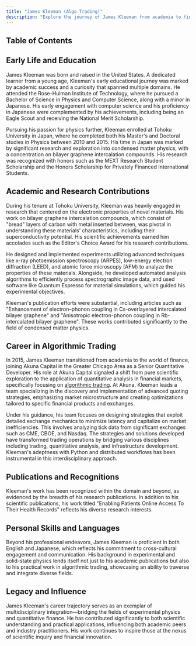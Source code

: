```yaml
---
title: "James Kleeman (Algo Trading)"
description: "Explore the journey of James Kleeman from academia to finance bridging physics and algorithmic trading with contributions to research and innovative strategies."
---
```




## Table of Contents

## Early Life and Education

James Kleeman was born and raised in the United States. A dedicated learner from a young age, Kleeman's early educational journey was marked by academic success and a curiosity that spanned multiple domains. He attended the Rose-Hulman Institute of Technology, where he pursued a Bachelor of Science in Physics and Computer Science, along with a minor in Japanese. His early engagement with computer science and his proficiency in Japanese were complemented by his achievements, including being an Eagle Scout and receiving the National Merit Scholarship. 

Pursuing his passion for physics further, Kleeman enrolled at Tohoku University in Japan, where he completed both his Master's and Doctoral studies in Physics between 2010 and 2015. His time in Japan was marked by significant research and exploration into condensed matter physics, with a concentration on bilayer graphene intercalation compounds. His research was recognized with honors such as the MEXT Research Student Scholarship and the Honors Scholarship for Privately Financed International Students.

## Academic and Research Contributions

During his tenure at Tohoku University, Kleeman was heavily engaged in research that centered on the electronic properties of novel materials. His work on bilayer graphene intercalation compounds, which consist of "bread" layers of carbon with metal inserted between, was pivotal in understanding these materials' characteristics, including their superconductivity potential. His scientific achievements earned him accolades such as the Editor's Choice Award for his research contributions.

He designed and implemented experiments utilizing advanced techniques like x-ray photoemission spectroscopy (ARPES), low-energy electron diffraction (LEED), and atomic force microscopy (AFM) to analyze the properties of these materials. Alongside, he developed automated analysis algorithms to efficiently process spectrographic image data, and used software like Quantum Espresso for material simulations, which guided his experimental objectives.

Kleeman's publication efforts were substantial, including articles such as "Enhancement of electron–phonon coupling in Cs-overlayered intercalated bilayer graphene" and "Anisotropic electron-phonon coupling in Rb-intercalated bilayer graphene". These works contributed significantly to the field of condensed matter physics. 

## Career in Algorithmic Trading

In 2015, James Kleeman transitioned from academia to the world of finance, joining Akuna Capital in the Greater Chicago Area as a Senior Quantitative Developer. His role at Akuna Capital signaled a shift from pure scientific exploration to the application of quantitative analysis in financial markets, specifically focusing on [algorithmic trading](/wiki/algorithmic-trading). At Akuna, Kleeman leads a team specializing in the discovery and implementation of advanced quoting strategies, emphasizing market microstructure and creating optimizations tailored to specific financial products and exchanges.

Under his guidance, his team focuses on designing strategies that exploit detailed exchange mechanics to minimize latency and capitalize on market inefficiencies. This involves analyzing tick data from significant exchanges such as CME, CBOE, and Nasdaq. The strategies and solutions developed have transformed trading operations by bridging various disciplines including trading, quantitative analysis, and infrastructure development. Kleeman's adeptness with Python and distributed workflows has been instrumental in this interdisciplinary approach.

## Publications and Recognitions

Kleeman's work has been recognized within the domain and beyond, as evidenced by the breadth of his research publications. In addition to his scientific publications, his work titled "Enabling Patients Online Access To Their Health Records" reflects his diverse research interests.

## Personal Skills and Languages

Beyond his professional endeavors, James Kleeman is proficient in both English and Japanese, which reflects his commitment to cross-cultural engagement and communication. His background in experimental and solid-state physics lends itself not just to his academic publications but also to his practical work in algorithmic trading, showcasing an ability to traverse and integrate diverse fields.

## Legacy and Influence

James Kleeman's career trajectory serves as an exemplar of multidisciplinary integration—bridging the fields of experimental physics and quantitative finance. He has contributed significantly to both scientific understanding and practical applications, influencing both academic peers and industry practitioners. His work continues to inspire those at the nexus of scientific inquiry and financial innovation.